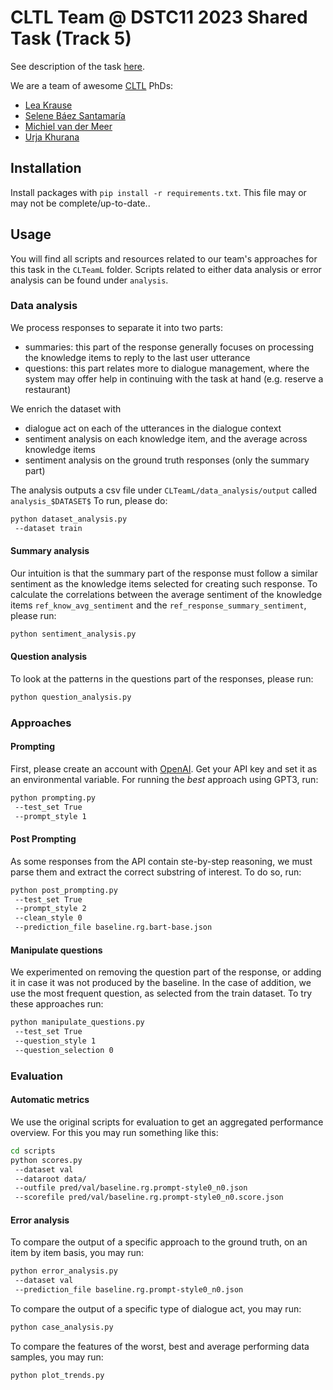 # CLTL Team @ DSTC11 2023 Shared Task (Track 5)

See description of the task [here](https://dstc11.dstc.community/tracks).

We are a team of awesome [CLTL](http://www.cltl.nl/) PhDs:

- [Lea Krause](https://lkra.github.io/)
- [Selene Báez Santamaría](https://selbaez.github.io/)
- [Michiel van der Meer](https://liacs.leidenuniv.nl/~meermtvander/)
- [Urja Khurana](https://urjakh.github.io/)

## Installation

Install packages with `pip install -r requirements.txt`. This file may or may not be complete/up-to-date..

## Usage

You will find all scripts and resources related to our team's approaches for this task in the ```CLTeamL``` folder.
Scripts related to either data analysis or error analysis can be found under ```analysis```.

### Data analysis

We process responses to separate it into two parts:

- summaries: this part of the response generally focuses on processing the knowledge items to reply to the last user
  utterance
- questions: this part relates more to dialogue management, where the system may offer help in continuing with the task
  at hand (e.g. reserve a restaurant)

We enrich the dataset with

- dialogue act on each of the utterances in the dialogue context
- sentiment analysis on each knowledge item, and the average across knowledge items
- sentiment analysis on the ground truth responses (only the summary part)

The analysis outputs a csv file under ```CLTeamL/data_analysis/output``` called `analysis_$DATASET$` To run, please do:

```bash
python dataset_analysis.py 
 --dataset train
```

#### Summary analysis

Our intuition is that the summary part of the response must follow a similar sentiment as the knowledge items selected
for creating such response. To calculate the correlations between the average sentiment of the knowledge
items `ref_know_avg_sentiment` and the `ref_response_summary_sentiment`, please run:

```bash
python sentiment_analysis.py 
```

#### Question analysis

To look at the patterns in the questions part of the responses, please run:

```bash
python question_analysis.py 
```

### Approaches

#### Prompting

First, please create an account with [OpenAI](https://auth0.openai.com/u/signup). Get your API key and set it as an
environmental variable. For running the *best* approach using GPT3, run:

```bash
python prompting.py 
 --test_set True
 --prompt_style 1
```

#### Post Prompting

As some responses from the API contain ste-by-step reasoning, we must parse them and extract the correct substring of
interest. To do so, run:

```bash
python post_prompting.py 
 --test_set True
 --prompt_style 2
 --clean_style 0
 --prediction_file baseline.rg.bart-base.json
```

#### Manipulate questions

We experimented on removing the question part of the response, or adding it in case it was not produced by the baseline.
In the case of addition, we use the most frequent question, as selected from the train dataset.
To try these approaches run:

```bash
python manipulate_questions.py 
 --test_set True
 --question_style 1
 --question_selection 0
```

### Evaluation

#### Automatic metrics

We use the original scripts for evaluation to get an aggregated performance overview. For this you may run something
like this:

```bash
cd scripts
python scores.py
 --dataset val
 --dataroot data/
 --outfile pred/val/baseline.rg.prompt-style0_n0.json
 --scorefile pred/val/baseline.rg.prompt-style0_n0.score.json
```

#### Error analysis

To compare the output of a specific approach to the ground truth, on an item by item basis, you may run:

```bash
python error_analysis.py
 --dataset val
 --prediction_file baseline.rg.prompt-style0_n0.json
```

To compare the output of a specific type of dialogue act, you may run:

```bash
python case_analysis.py
```

To compare the features of the worst, best and average performing data samples, you may run:

```bash
python plot_trends.py
```